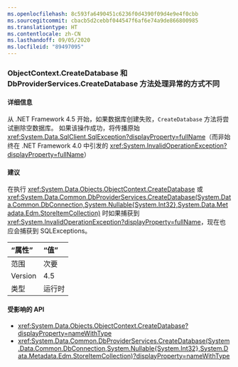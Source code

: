 ```yaml
---
ms.openlocfilehash: 8c593fa6490451c6236f0d4390f09d4e9e4f0cbb
ms.sourcegitcommit: cbacb5d2cebbf044547f6af6e74a9de866800985
ms.translationtype: HT
ms.contentlocale: zh-CN
ms.lasthandoff: 09/05/2020
ms.locfileid: "89497095"
---
```

### <a name="different-exception-handling-for-objectcontextcreatedatabase-and-dbproviderservicescreatedatabase-methods"></a>ObjectContext.CreateDatabase 和 DbProviderServices.CreateDatabase 方法处理异常的方式不同

#### <a name="details"></a>详细信息

从 .NET Framework 4.5 开始，如果数据库创建失败，<code>CreateDatabase</code> 方法将尝试删除空数据库。 如果该操作成功，将传播原始 <xref:System.Data.SqlClient.SqlException?displayProperty=fullName>（而非始终在 .NET Framework 4.0 中引发的 <xref:System.InvalidOperationException?displayProperty=fullName>）

#### <a name="suggestion"></a>建议

在执行 <xref:System.Data.Objects.ObjectContext.CreateDatabase> 或 <xref:System.Data.Common.DbProviderServices.CreateDatabase(System.Data.Common.DbConnection,System.Nullable{System.Int32},System.Data.Metadata.Edm.StoreItemCollection)> 时如果捕获到 <xref:System.InvalidOperationException?displayProperty=fullName>，现在也应会捕获到 SQLExceptions。

| “属性”    | “值”       |
|:--------|:------------|
| 范围   |次要|
|Version|4.5|
|类型|运行时|

#### <a name="affected-apis"></a>受影响的 API

- <xref:System.Data.Objects.ObjectContext.CreateDatabase?displayProperty=nameWithType>
- <xref:System.Data.Common.DbProviderServices.CreateDatabase(System.Data.Common.DbConnection,System.Nullable{System.Int32},System.Data.Metadata.Edm.StoreItemCollection)?displayProperty=nameWithType>

<!--

#### Affected APIs

- `M:System.Data.Objects.ObjectContext.CreateDatabase`
- `M:System.Data.Common.DbProviderServices.CreateDatabase(System.Data.Common.DbConnection,System.Nullable{System.Int32},System.Data.Metadata.Edm.StoreItemCollection)`

-->
